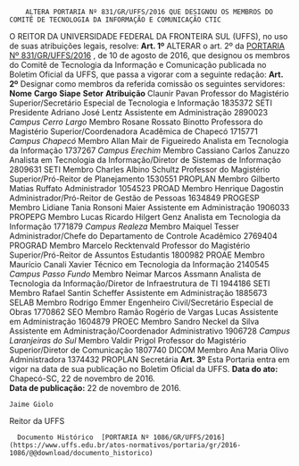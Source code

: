         ALTERA PORTARIA Nº 831/GR/UFFS/2016 QUE DESIGNOU OS MEMBROS DO COMITÊ DE TECNOLOGIA DA INFORMAÇÃO E COMUNICAÇÃO CTIC  

 O REITOR DA UNIVERSIDADE FEDERAL DA FRONTEIRA SUL (UFFS), no uso de suas atribuições legais, resolve:   **Art. 1º** ALTERAR o art. 2º da [PORTARIA Nº 831/GR/UFFS/2016](https://www.uffs.edu.br/atos-normativos/portaria/gr/2016-0831)  , de 10 de agosto de 2016, que designou os membros do Comitê de Tecnologia da Informação e Comunicação publicada no Boletim Oficial da UFFS, que passa a vigorar com a seguinte redação:   **Art. 2º** Designar como membros da referida comissão os seguintes servidores:     **Nome**    **Cargo**    **Siape**    **Setor**    **Atribuição**      Claunir Pavan   Professor do Magistério Superior/Secretário Especial de Tecnologia e Informação   1835372   SETI   Presidente     Adriano José Lentz   Assistente em Administração   2890023   *Campus Cerro Largo*    Membro     Rosane Rossato Binotto   Professora do Magistério Superior/Coordenadora Acadêmica de Chapecó   1715771   *Campus Chapecó*    Membro     Allan Mair de Figueiredo   Analista em Tecnologia da Informação   1737267   *Campus Erechim*    Membro     Cassiano Carlos Zanuzzo   Analista em Tecnologia da Informação/Diretor de Sistemas de Informação   2809631   SETI   Membro     Charles Albino Schultz   Professor do Magistério Superior/Pró-Reitor de Planejamento   1530551   PROPLAN   Membro     Gilberto Matias Ruffato   Administrador   1054523   PROAD   Membro     Henrique Dagostin   Administrador/Pró-Reitor de Gestão de Pessoas   1634849   PROGESP   Membro     Lidiane Tania Ronsoni Maier   Assistente em Administração   1906033   PROPEPG   Membro     Lucas Ricardo Hilgert Genz   Analista em Tecnologia da Informação   1771879   *Campus Realeza*    Membro     Maiquel Tesser   Administrador/Chefe do Departamento de Controle Acadêmico   2769404   PROGRAD   Membro     Marcelo Recktenvald   Professor do Magistério Superior/Pró-Reitor de Assuntos Estudantis   1800982   PROAE   Membro     Maurício Canali Xavier   Técnico em Tecnologia da Informação   2140545   *Campus Passo Fundo*    Membro     Neimar Marcos Assmann   Analista de Tecnologia da Informação/Diretor de Infraestrutura de TI   1944186   SETI   Membro     Rafael Santin Scheffer   Assistente em Administração   1885673   SELAB   Membro     Rodrigo Emmer   Engenheiro Civil/Secretário Especial de Obras   1770862   SEO   Membro     Ramão Rogério de Vargas Lucas   Assistente em Administração   1604879   PROEC   Membro     Sandro Neckel da Silva   Assistente em Administração/Coordenador Administrativo   1906728   *Campus Laranjeiras do Sul*    Membro     Valdir Prigol   Professor do Magistério Superior/Diretor de Comunicação   1807740   DICOM   Membro     Ana Maria Olivo   Administradora   1374432   PROPLAN   Secretária       **Art. 3º** Esta Portaria entra em vigor na data de sua publicação no Boletim Oficial da UFFS.      **Data do ato:** Chapecó-SC, 22 de novembro de 2016.   
 **Data de publicação:**  22 de novembro de 2016. 

    Jaime Giolo   
 Reitor da UFFS 

      Documento Histórico  [PORTARIA Nº 1086/GR/UFFS/2016](https://www.uffs.edu.br/atos-normativos/portaria/gr/2016-1086/@@download/documento_historico)     
      
